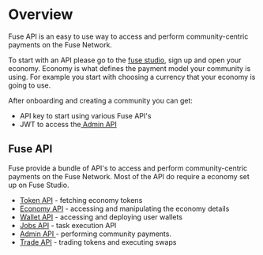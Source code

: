 # Overview

Fuse API is an easy to use way to access and perform community-centric payments on the Fuse Network.

To start with an API please go to the [fuse studio](https://studio.fuse.io), sign up and open your economy. Economy is what defines the payment model your community is using. For example you start with choosing a currency that your economy is going to use.

After onboarding and creating a community you can get:

* API key to start using various Fuse API's
* JWT to access the[ Admin API](admin-api.md)

## Fuse API

Fuse provide a bundle of API's to access and perform community-centric payments on the Fuse Network. Most of the API do require a economy set up on Fuse Studio.

* [Token API](token-api.md) - fetching economy tokens
* [Economy API](economy-api.md) - accessing and manipulating the economy details
* [Wallet API](wallet-api.md) - accessing and deploying user wallets
* [Jobs API](jobs-api.md) - task execution API
* [Admin API ](jobs-api.md)- performing community payments.
* [Trade API](trade-api.md) - trading tokens and executing swaps



